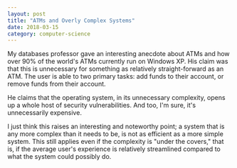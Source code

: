 ```yaml
---
layout: post
title: "ATMs and Overly Complex Systems"
date: 2018-03-15
category: computer-science
---
```


<link rel="stylesheet" type="text/css"  href="/keiths-site/css/main.css">

My databases professor gave an interesting anecdote about ATMs and how over 90% of the world's ATMs currently run on Windows XP. His claim was that this is unnecessary for something as relatively straight-forward as an ATM. The user is able to two primary tasks: add funds to their account, or remove funds from their account.

He claims that the operating system, in its unnecessary complexity, opens up a whole host of security vulnerabilities. And too, I'm sure, it's unnecessarily expensive.

I just think this raises an interesting and noteworthy point; a system that is any more complex than it needs to be, is not as efficient as a more simple system. This still applies even if the complexity is "under the covers," that is, if the average user's experience is relatively streamlined compared to what the system could possibly do.